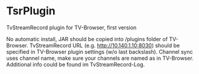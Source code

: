 # TsrPlugin
TvStreamRecord plugin for TV-Browser, first version

No automatic install, JAR should be copied into /plugins folder of TV-Browser. 
TvStreamRecord URL (e.g. http://10.140.1.10:8030) should be specified in TV-Browser plugin settings (w/o last backslash). 
Channel sync uses channel name, make sure your channels are named as in TV-Browser. 
Additional info could be found im TvStreamRecord-Log. 
